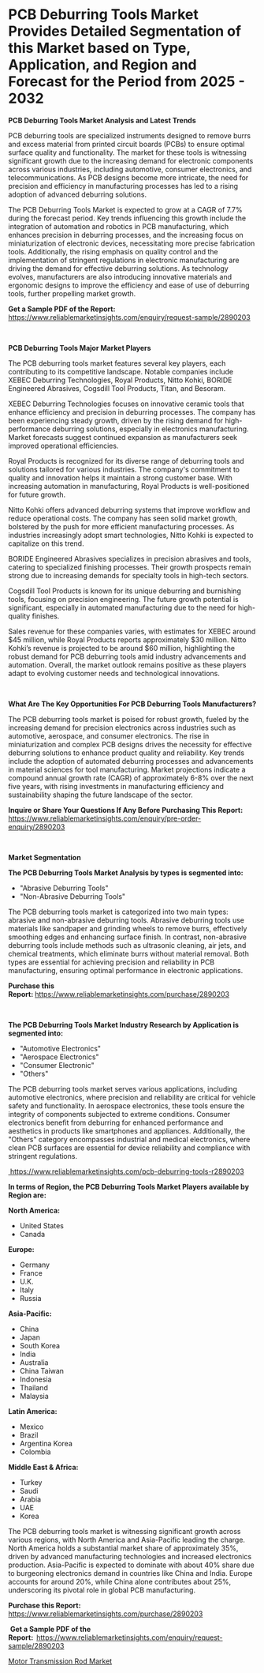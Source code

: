 <p><h1>PCB Deburring Tools Market Provides Detailed Segmentation of this Market based on Type, Application, and Region and Forecast for the Period from 2025 - 2032</h1></p><p><strong>PCB Deburring Tools Market Analysis and Latest Trends</strong></p>
<p><p>PCB deburring tools are specialized instruments designed to remove burrs and excess material from printed circuit boards (PCBs) to ensure optimal surface quality and functionality. The market for these tools is witnessing significant growth due to the increasing demand for electronic components across various industries, including automotive, consumer electronics, and telecommunications. As PCB designs become more intricate, the need for precision and efficiency in manufacturing processes has led to a rising adoption of advanced deburring solutions.</p><p>The PCB Deburring Tools Market is expected to grow at a CAGR of 7.7% during the forecast period. Key trends influencing this growth include the integration of automation and robotics in PCB manufacturing, which enhances precision in deburring processes, and the increasing focus on miniaturization of electronic devices, necessitating more precise fabrication tools. Additionally, the rising emphasis on quality control and the implementation of stringent regulations in electronic manufacturing are driving the demand for effective deburring solutions. As technology evolves, manufacturers are also introducing innovative materials and ergonomic designs to improve the efficiency and ease of use of deburring tools, further propelling market growth.</p></p>
<p><strong>Get a Sample PDF of the Report:&nbsp;</strong> <a href="https://www.reliablemarketinsights.com/enquiry/request-sample/2890203?utm_campaign=2109&utm_medium=2&utm_source=Github&utm_content=ia&utm_term=14032025&utm_id=pcb-deburring-tools">https://www.reliablemarketinsights.com/enquiry/request-sample/2890203</a></p>
<p>&nbsp;</p>
<p><strong>PCB Deburring Tools Major Market Players</strong></p>
<p><p>The PCB deburring tools market features several key players, each contributing to its competitive landscape. Notable companies include XEBEC Deburring Technologies, Royal Products, Nitto Kohki, BORIDE Engineered Abrasives, Cogsdill Tool Products, Titan, and Besoram. </p><p>XEBEC Deburring Technologies focuses on innovative ceramic tools that enhance efficiency and precision in deburring processes. The company has been experiencing steady growth, driven by the rising demand for high-performance deburring solutions, especially in electronics manufacturing. Market forecasts suggest continued expansion as manufacturers seek improved operational efficiencies.</p><p>Royal Products is recognized for its diverse range of deburring tools and solutions tailored for various industries. The company's commitment to quality and innovation helps it maintain a strong customer base. With increasing automation in manufacturing, Royal Products is well-positioned for future growth.</p><p>Nitto Kohki offers advanced deburring systems that improve workflow and reduce operational costs. The company has seen solid market growth, bolstered by the push for more efficient manufacturing processes. As industries increasingly adopt smart technologies, Nitto Kohki is expected to capitalize on this trend.</p><p>BORIDE Engineered Abrasives specializes in precision abrasives and tools, catering to specialized finishing processes. Their growth prospects remain strong due to increasing demands for specialty tools in high-tech sectors.</p><p>Cogsdill Tool Products is known for its unique deburring and burnishing tools, focusing on precision engineering. The future growth potential is significant, especially in automated manufacturing due to the need for high-quality finishes.</p><p>Sales revenue for these companies varies, with estimates for XEBEC around $45 million, while Royal Products reports approximately $30 million. Nitto Kohki’s revenue is projected to be around $60 million, highlighting the robust demand for PCB deburring tools amid industry advancements and automation. Overall, the market outlook remains positive as these players adapt to evolving customer needs and technological innovations.</p></p>
<p>&nbsp;</p>
<p><strong>What Are The Key Opportunities For PCB Deburring Tools Manufacturers?</strong></p>
<p><p>The PCB deburring tools market is poised for robust growth, fueled by the increasing demand for precision electronics across industries such as automotive, aerospace, and consumer electronics. The rise in miniaturization and complex PCB designs drives the necessity for effective deburring solutions to enhance product quality and reliability. Key trends include the adoption of automated deburring processes and advancements in material sciences for tool manufacturing. Market projections indicate a compound annual growth rate (CAGR) of approximately 6-8% over the next five years, with rising investments in manufacturing efficiency and sustainability shaping the future landscape of the sector.</p></p>
<p><strong>Inquire or Share Your Questions If Any Before Purchasing This Report:</strong> <a href="https://www.reliablemarketinsights.com/enquiry/pre-order-enquiry/2890203?utm_campaign=2109&utm_medium=2&utm_source=Github&utm_content=ia&utm_term=14032025&utm_id=pcb-deburring-tools">https://www.reliablemarketinsights.com/enquiry/pre-order-enquiry/2890203</a></p>
<p>&nbsp;</p>
<p><strong>Market Segmentation</strong></p>
<p><strong>The PCB Deburring Tools Market Analysis by types is segmented into:</strong></p>
<p><ul><li>"Abrasive Deburring Tools"</li><li>"Non-Abrasive Deburring Tools"</li></ul></p>
<p><p>The PCB deburring tools market is categorized into two main types: abrasive and non-abrasive deburring tools. Abrasive deburring tools use materials like sandpaper and grinding wheels to remove burrs, effectively smoothing edges and enhancing surface finish. In contrast, non-abrasive deburring tools include methods such as ultrasonic cleaning, air jets, and chemical treatments, which eliminate burrs without material removal. Both types are essential for achieving precision and reliability in PCB manufacturing, ensuring optimal performance in electronic applications.</p></p>
<p><strong>Purchase this Report:&nbsp;</strong><a href="https://www.reliablemarketinsights.com/purchase/2890203?utm_campaign=2109&utm_medium=2&utm_source=Github&utm_content=ia&utm_term=14032025&utm_id=pcb-deburring-tools">https://www.reliablemarketinsights.com/purchase/2890203</a></p>
<p>&nbsp;</p>
<p><strong>The PCB Deburring Tools Market Industry Research by Application is segmented into:</strong></p>
<p><ul><li>"Automotive Electronics"</li><li>"Aerospace Electronics"</li><li>"Consumer Electronic"</li><li>"Others"</li></ul></p>
<p><p>The PCB deburring tools market serves various applications, including automotive electronics, where precision and reliability are critical for vehicle safety and functionality. In aerospace electronics, these tools ensure the integrity of components subjected to extreme conditions. Consumer electronics benefit from deburring for enhanced performance and aesthetics in products like smartphones and appliances. Additionally, the "Others" category encompasses industrial and medical electronics, where clean PCB surfaces are essential for device reliability and compliance with stringent regulations.</p></p>
<p><a href="https://www.reliablemarketinsights.com/pcb-deburring-tools-r2890203?utm_campaign=2109&utm_medium=2&utm_source=Github&utm_content=ia&utm_term=14032025&utm_id=pcb-deburring-tools">&nbsp;https://www.reliablemarketinsights.com/pcb-deburring-tools-r2890203</a></p>
<p><strong>In terms of Region, the PCB Deburring Tools Market Players available by Region are:</strong></p>
<p>
    <p> <strong> North America: </strong>
        <ul>
            <li>United States</li>
            <li>Canada</li>
        </ul>
        </p> 
    <p> <strong> Europe: </strong>
        <ul>
            <li>Germany</li>
            <li>France</li>
            <li>U.K.</li>
            <li>Italy</li>
            <li>Russia</li>
        </ul>
        </p> 
    <p> <strong> Asia-Pacific: </strong>
        <ul>
            <li>China</li>
            <li>Japan</li>
            <li>South Korea</li>
            <li>India</li>
            <li>Australia</li>
            <li>China Taiwan</li>
            <li>Indonesia</li>
            <li>Thailand</li>
            <li>Malaysia</li>
        </ul>
        </p> 
    <p> <strong> Latin America: </strong>
        <ul>
            <li>Mexico</li>
            <li>Brazil</li>
            <li>Argentina Korea</li>
            <li>Colombia</li>
        </ul>
        </p> 
    <p> <strong> Middle East & Africa: </strong>
        <ul>
            <li>Turkey</li>
            <li>Saudi</li>
            <li>Arabia</li>
            <li>UAE</li>
            <li>Korea</li>
        </ul>
    </p>
    </p>
<p><p>The PCB deburring tools market is witnessing significant growth across various regions, with North America and Asia-Pacific leading the charge. North America holds a substantial market share of approximately 35%, driven by advanced manufacturing technologies and increased electronics production. Asia-Pacific is expected to dominate with about 40% share due to burgeoning electronics demand in countries like China and India. Europe accounts for around 20%, while China alone contributes about 25%, underscoring its pivotal role in global PCB manufacturing.</p></p>
<p><strong>Purchase this Report: </strong><a href="https://www.reliablemarketinsights.com/purchase/2890203?utm_campaign=2109&utm_medium=2&utm_source=Github&utm_content=ia&utm_term=14032025&utm_id=pcb-deburring-tools">https://www.reliablemarketinsights.com/purchase/2890203</a></p>
<p>&nbsp;<strong>Get a Sample PDF of the Report:&nbsp;&nbsp;</strong><a href="https://www.reliablemarketinsights.com/enquiry/request-sample/2890203?utm_campaign=2109&utm_medium=2&utm_source=Github&utm_content=ia&utm_term=14032025&utm_id=pcb-deburring-tools">https://www.reliablemarketinsights.com/enquiry/request-sample/2890203</a></p>
<p><strong></strong></p>
<p><p><a href="https://github.com/rahu1506/Market-Research-Report-List-7/blob/main/motor-transmission-rod-market.md?utm_campaign=2109&utm_medium=2&utm_source=Github&utm_content=ia&utm_term=14032025&utm_id=pcb-deburring-tools">Motor Transmission Rod Market</a></p></p>